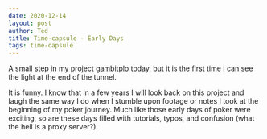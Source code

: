 ```yaml
---
date: 2020-12-14
layout: post
author: Ted
title: Time-capsule - Early Days
tags: time-capsule
---
```

A small step in my project [gambitplo](https://gambitplo.com) today, but it is the first time I can see the light at the end of the tunnel. 

It is funny. I know that in a few years I will look back on this project and laugh the same way I do when I stumble upon footage or notes I took at the beginning of my poker journey. Much like those early days of poker were exciting, so are these days filled with tutorials, typos, and confusion (what the hell is a proxy server?). 
